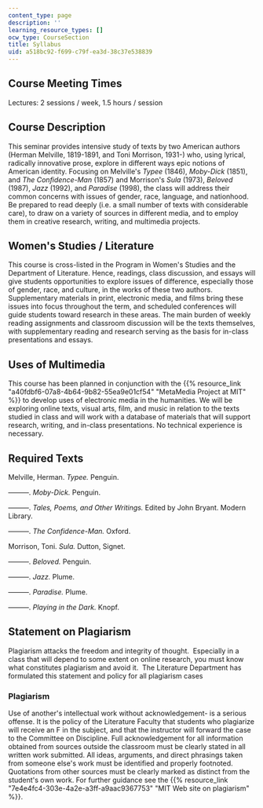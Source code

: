 ```yaml
---
content_type: page
description: ''
learning_resource_types: []
ocw_type: CourseSection
title: Syllabus
uid: a518bc92-f699-c79f-ea3d-38c37e538839
---
```


Course Meeting Times
--------------------

Lectures: 2 sessions / week, 1.5 hours / session

Course Description
------------------

This seminar provides intensive study of texts by two American authors (Herman Melville, 1819-1891, and Toni Morrison, 1931-) who, using lyrical, radically innovative prose, explore in different ways epic notions of American identity. Focusing on Melville's _Typee_ (1846), _Moby-Dick_ (1851), and _The Confidence-Man_ (1857) and Morrison's _Sula_ (1973), _Beloved_ (1987), _Jazz_ (1992), and _Paradise_ (1998), the class will address their common concerns with issues of gender, race, language, and nationhood. Be prepared to read deeply (i.e. a small number of texts with considerable care), to draw on a variety of sources in different media, and to employ them in creative research, writing, and multimedia projects.

Women's Studies / Literature
----------------------------

This course is cross-listed in the Program in Women's Studies and the Department of Literature. Hence, readings, class discussion, and essays will give students opportunities to explore issues of difference, especially those of gender, race, and culture, in the works of these two authors. Supplementary materials in print, electronic media, and films bring these issues into focus throughout the term, and scheduled conferences will guide students toward research in these areas. The main burden of weekly reading assignments and classroom discussion will be the texts themselves, with supplementary reading and research serving as the basis for in-class presentations and essays.

Uses of Multimedia
------------------

This course has been planned in conjunction with the {{% resource_link "a40fdbf6-07a8-4b64-9b82-55ea9e01cf54" "MetaMedia Project at MIT" %}} to develop uses of electronic media in the humanities. We will be exploring online texts, visual arts, film, and music in relation to the texts studied in class and will work with a database of materials that will support research, writing, and in-class presentations. No technical experience is necessary.

Required Texts
--------------

Melville, Herman. _Typee._ Penguin.  
  
———. _Moby-Dick._ Penguin.  
  
———. _Tales, Poems, and Other Writings._ Edited by John Bryant. Modern Library.  
  
———. _The Confidence-Man._ Oxford.  
  
Morrison, Toni. _Sula._ Dutton, Signet.  
  
———. _Beloved._ Penguin.  
  
———. _Jazz._ Plume.  
  
———. _Paradise._ Plume.  
  
———. _Playing in the Dark._ Knopf.

Statement on Plagiarism
-----------------------

Plagiarism attacks the freedom and integrity of thought.  Especially in a class that will depend to some extent on online research, you must know what constitutes plagiarism and avoid it.  The Literature Department has formulated this statement and policy for all plagiarism cases

### Plagiarism

Use of another's intellectual work without acknowledgement- is a serious offense. It is the policy of the Literature Faculty that students who plagiarize will receive an F in the subject, and that the instructor will forward the case to the Committee on Discipline. Full acknowledgement for all information obtained from sources outside the classroom must be clearly stated in all written work submitted. All ideas, arguments, and direct phrasings taken from someone else's work must be identified and properly footnoted. Quotations from other sources must be clearly marked as distinct from the student's own work. For further guidance see the {{% resource_link "7e4e4fc4-303e-4a2e-a3ff-a9aac9367753" "MIT Web site on plagiarism" %}}.